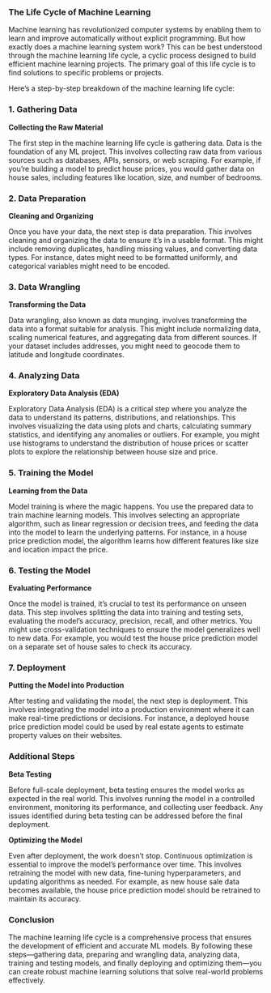 ### The Life Cycle of Machine Learning

Machine learning has revolutionized computer systems by enabling them to learn and improve automatically without explicit programming. But how exactly does a machine learning system work? This can be best understood through the machine learning life cycle, a cyclic process designed to build efficient machine learning projects. The primary goal of this life cycle is to find solutions to specific problems or projects.

Here’s a step-by-step breakdown of the machine learning life cycle:

### 1. Gathering Data

**Collecting the Raw Material**

The first step in the machine learning life cycle is gathering data. Data is the foundation of any ML project. This involves collecting raw data from various sources such as databases, APIs, sensors, or web scraping. For example, if you’re building a model to predict house prices, you would gather data on house sales, including features like location, size, and number of bedrooms.

### 2. Data Preparation

**Cleaning and Organizing**

Once you have your data, the next step is data preparation. This involves cleaning and organizing the data to ensure it’s in a usable format. This might include removing duplicates, handling missing values, and converting data types. For instance, dates might need to be formatted uniformly, and categorical variables might need to be encoded.

### 3. Data Wrangling

**Transforming the Data**

Data wrangling, also known as data munging, involves transforming the data into a format suitable for analysis. This might include normalizing data, scaling numerical features, and aggregating data from different sources. If your dataset includes addresses, you might need to geocode them to latitude and longitude coordinates.

### 4. Analyzing Data

**Exploratory Data Analysis (EDA)**

Exploratory Data Analysis (EDA) is a critical step where you analyze the data to understand its patterns, distributions, and relationships. This involves visualizing the data using plots and charts, calculating summary statistics, and identifying any anomalies or outliers. For example, you might use histograms to understand the distribution of house prices or scatter plots to explore the relationship between house size and price.

### 5. Training the Model

**Learning from the Data**

Model training is where the magic happens. You use the prepared data to train machine learning models. This involves selecting an appropriate algorithm, such as linear regression or decision trees, and feeding the data into the model to learn the underlying patterns. For instance, in a house price prediction model, the algorithm learns how different features like size and location impact the price.

### 6. Testing the Model

**Evaluating Performance**

Once the model is trained, it’s crucial to test its performance on unseen data. This step involves splitting the data into training and testing sets, evaluating the model’s accuracy, precision, recall, and other metrics. You might use cross-validation techniques to ensure the model generalizes well to new data. For example, you would test the house price prediction model on a separate set of house sales to check its accuracy.

### 7. Deployment

**Putting the Model into Production**

After testing and validating the model, the next step is deployment. This involves integrating the model into a production environment where it can make real-time predictions or decisions. For instance, a deployed house price prediction model could be used by real estate agents to estimate property values on their websites.

### Additional Steps

**Beta Testing**

Before full-scale deployment, beta testing ensures the model works as expected in the real world. This involves running the model in a controlled environment, monitoring its performance, and collecting user feedback. Any issues identified during beta testing can be addressed before the final deployment.

**Optimizing the Model**

Even after deployment, the work doesn’t stop. Continuous optimization is essential to improve the model’s performance over time. This involves retraining the model with new data, fine-tuning hyperparameters, and updating algorithms as needed. For example, as new house sale data becomes available, the house price prediction model should be retrained to maintain its accuracy.

### Conclusion

The machine learning life cycle is a comprehensive process that ensures the development of efficient and accurate ML models. By following these steps—gathering data, preparing and wrangling data, analyzing data, training and testing models, and finally deploying and optimizing them—you can create robust machine learning solutions that solve real-world problems effectively.
